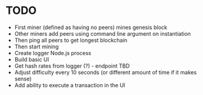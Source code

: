 # TODO

- First miner (defined as having no peers) mines genesis block
- Other miners add peers using command line argument on instantiation
- Then ping all peers to get longest blockchain
- Then start mining
- Create logger Node.js process
- Build basic UI
- Get hash rates from logger (?) - endpoint TBD
- Adjust difficulty every 10 seconds (or different amount of time if it makes sense)
- Add ability to execute a transaction in the UI
